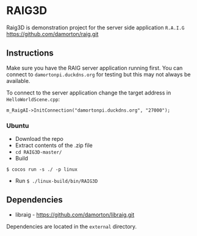 # RAIG3D
Raig3D is demonstration project for the server side application `R.A.I.G` https://github.com/damorton/raig.git

## Instructions

Make sure you have the RAIG server application running first. You can connect to `damortonpi.duckdns.org` for testing but this may not always be available.

To connect to the server application change the target address in `HelloWorldScene.cpp`:
```
m_RaigAI->InitConnection("damortonpi.duckdns.org", "27000");
```

### Ubuntu 

- Download the repo
- Extract contents of the .zip file
- `cd RAIG3D-master/`
- Build
```
$ cocos run -s ./ -p linux
```
- Run `$ ./linux-build/bin/RAIG3D`

## Dependencies

- libraig - https://github.com/damorton/libraig.git

Dependencies are located in the `external` directory.
